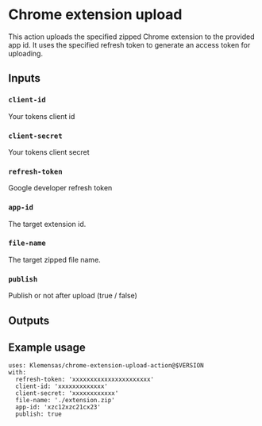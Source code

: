 # Chrome extension upload

This action uploads the specified zipped Chrome extension to the provided app id.
It uses the specified refresh token to generate an access token for uploading.

## Inputs

### `client-id`

Your tokens client id

### `client-secret`

Your tokens client secret

### `refresh-token`

Google developer refresh token

### `app-id`

The target extension id.

### `file-name`

The target zipped file name.

### `publish`

Publish or not after upload (true / false)

## Outputs

## Example usage

```
uses: Klemensas/chrome-extension-upload-action@$VERSION
with:
  refresh-token: 'xxxxxxxxxxxxxxxxxxxxxx'
  client-id: 'xxxxxxxxxxxxx'
  client-secret: 'xxxxxxxxxxxx'
  file-name: './extension.zip'
  app-id: 'xzc12xzc21cx23'
  publish: true
```
